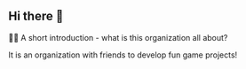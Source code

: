 ## Hi there 👋

🙋‍♀️ A short introduction - what is this organization all about?

It is an organization with friends to develop fun game projects!
